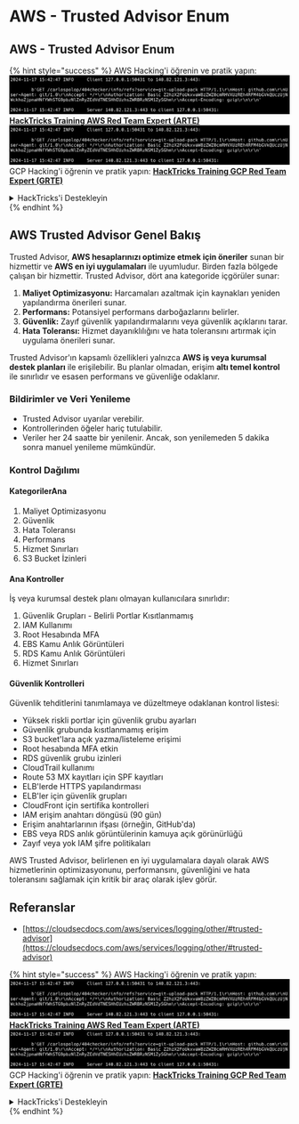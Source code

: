 # AWS - Trusted Advisor Enum

## AWS - Trusted Advisor Enum

{% hint style="success" %}
AWS Hacking'i öğrenin ve pratik yapın:<img src="../../../../.gitbook/assets/image (1).png" alt="" data-size="line">[**HackTricks Training AWS Red Team Expert (ARTE)**](https://training.hacktricks.xyz/courses/arte)<img src="../../../../.gitbook/assets/image (1).png" alt="" data-size="line">\
GCP Hacking'i öğrenin ve pratik yapın: <img src="../../../../.gitbook/assets/image (2).png" alt="" data-size="line">[**HackTricks Training GCP Red Team Expert (GRTE)**<img src="../../../../.gitbook/assets/image (2).png" alt="" data-size="line">](https://training.hacktricks.xyz/courses/grte)

<details>

<summary>HackTricks'i Destekleyin</summary>

* [**abonelik planlarını**](https://github.com/sponsors/carlospolop) kontrol edin!
* **💬 [**Discord grubuna**](https://discord.gg/hRep4RUj7f) veya [**telegram grubuna**](https://t.me/peass) katılın ya da **Twitter'da** 🐦 [**@hacktricks\_live**](https://twitter.com/hacktricks\_live)** bizi takip edin.**
* **Hacking ipuçlarını paylaşmak için** [**HackTricks**](https://github.com/carlospolop/hacktricks) ve [**HackTricks Cloud**](https://github.com/carlospolop/hacktricks-cloud) github reposuna PR gönderin.

</details>
{% endhint %}

## AWS Trusted Advisor Genel Bakış

Trusted Advisor, **AWS hesaplarınızı optimize etmek için öneriler** sunan bir hizmettir ve **AWS en iyi uygulamaları** ile uyumludur. Birden fazla bölgede çalışan bir hizmettir. Trusted Advisor, dört ana kategoride içgörüler sunar:

1. **Maliyet Optimizasyonu:** Harcamaları azaltmak için kaynakları yeniden yapılandırma önerileri sunar.
2. **Performans:** Potansiyel performans darboğazlarını belirler.
3. **Güvenlik:** Zayıf güvenlik yapılandırmalarını veya güvenlik açıklarını tarar.
4. **Hata Toleransı:** Hizmet dayanıklılığını ve hata toleransını artırmak için uygulama önerileri sunar.

Trusted Advisor'ın kapsamlı özellikleri yalnızca **AWS iş veya kurumsal destek planları** ile erişilebilir. Bu planlar olmadan, erişim **altı temel kontrol** ile sınırlıdır ve esasen performans ve güvenliğe odaklanır.

### Bildirimler ve Veri Yenileme

* Trusted Advisor uyarılar verebilir.
* Kontrollerinden öğeler hariç tutulabilir.
* Veriler her 24 saatte bir yenilenir. Ancak, son yenilemeden 5 dakika sonra manuel yenileme mümkündür.

### **Kontrol Dağılımı**

#### KategorilerAna

1. Maliyet Optimizasyonu
2. Güvenlik
3. Hata Toleransı
4. Performans
5. Hizmet Sınırları
6. S3 Bucket İzinleri

#### Ana Kontroller

İş veya kurumsal destek planı olmayan kullanıcılara sınırlıdır:

1. Güvenlik Grupları - Belirli Portlar Kısıtlanmamış
2. IAM Kullanımı
3. Root Hesabında MFA
4. EBS Kamu Anlık Görüntüleri
5. RDS Kamu Anlık Görüntüleri
6. Hizmet Sınırları

#### Güvenlik Kontrolleri

Güvenlik tehditlerini tanımlamaya ve düzeltmeye odaklanan kontrol listesi:

* Yüksek riskli portlar için güvenlik grubu ayarları
* Güvenlik grubunda kısıtlanmamış erişim
* S3 bucket'lara açık yazma/listeleme erişimi
* Root hesabında MFA etkin
* RDS güvenlik grubu izinleri
* CloudTrail kullanımı
* Route 53 MX kayıtları için SPF kayıtları
* ELB'lerde HTTPS yapılandırması
* ELB'ler için güvenlik grupları
* CloudFront için sertifika kontrolleri
* IAM erişim anahtarı döngüsü (90 gün)
* Erişim anahtarlarının ifşası (örneğin, GitHub'da)
* EBS veya RDS anlık görüntülerinin kamuya açık görünürlüğü
* Zayıf veya yok IAM şifre politikaları

AWS Trusted Advisor, belirlenen en iyi uygulamalara dayalı olarak AWS hizmetlerinin optimizasyonunu, performansını, güvenliğini ve hata toleransını sağlamak için kritik bir araç olarak işlev görür.

## **Referanslar**

* [https://cloudsecdocs.com/aws/services/logging/other/#trusted-advisor](https://cloudsecdocs.com/aws/services/logging/other/#trusted-advisor)

{% hint style="success" %}
AWS Hacking'i öğrenin ve pratik yapın:<img src="../../../../.gitbook/assets/image (1).png" alt="" data-size="line">[**HackTricks Training AWS Red Team Expert (ARTE)**](https://training.hacktricks.xyz/courses/arte)<img src="../../../../.gitbook/assets/image (1).png" alt="" data-size="line">\
GCP Hacking'i öğrenin ve pratik yapın: <img src="../../../../.gitbook/assets/image (2).png" alt="" data-size="line">[**HackTricks Training GCP Red Team Expert (GRTE)**<img src="../../../../.gitbook/assets/image (2).png" alt="" data-size="line">](https://training.hacktricks.xyz/courses/grte)

<details>

<summary>HackTricks'i Destekleyin</summary>

* [**abonelik planlarını**](https://github.com/sponsors/carlospolop) kontrol edin!
* **💬 [**Discord grubuna**](https://discord.gg/hRep4RUj7f) veya [**telegram grubuna**](https://t.me/peass) katılın ya da **Twitter'da** 🐦 [**@hacktricks\_live**](https://twitter.com/hacktricks\_live)** bizi takip edin.**
* **Hacking ipuçlarını paylaşmak için** [**HackTricks**](https://github.com/carlospolop/hacktricks) ve [**HackTricks Cloud**](https://github.com/carlospolop/hacktricks-cloud) github reposuna PR gönderin.

</details>
{% endhint %}
